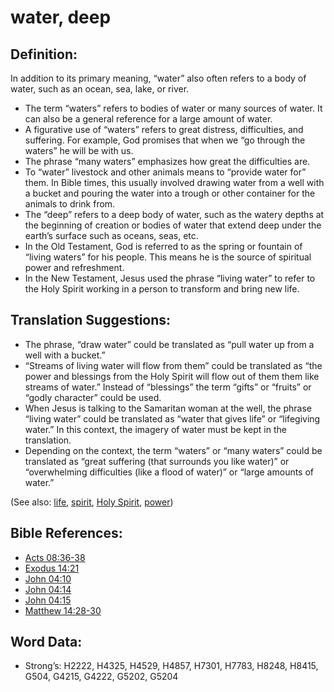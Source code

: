 # water, deep

## Definition:

In addition to its primary meaning, “water” also often refers to a body of water, such as an ocean, sea, lake, or river.

* The term “waters” refers to bodies of water or many sources of water. It can also be a general reference for a large amount of water.
* A figurative use of “waters” refers to great distress, difficulties, and suffering. For example, God promises that when we “go through the waters” he will be with us.
* The phrase “many waters” emphasizes how great the difficulties are.
* To “water” livestock and other animals means to “provide water for” them. In Bible times, this usually involved drawing water from a well with a bucket and pouring the water into a trough or other container for the animals to drink from.
* The “deep” refers to a deep body of water, such as the watery depths at the beginning of creation or bodies of water that extend deep under the earth’s surface such as oceans, seas, etc.
* In the Old Testament, God is referred to as the spring or fountain of “living waters” for his people. This means he is the source of spiritual power and refreshment.
* In the New Testament, Jesus used the phrase “living water” to refer to the Holy Spirit working in a person to transform and bring new life.

## Translation Suggestions:

* The phrase, “draw water” could be translated as “pull water up from a well with a bucket.”
* “Streams of living water will flow from them” could be translated as “the power and blessings from the Holy Spirit will flow out of them them like streams of water.” Instead of “blessings” the term “gifts” or “fruits” or “godly character” could be used.
* When Jesus is talking to the Samaritan woman at the well, the phrase “living water” could be translated as “water that gives life” or “lifegiving water.” In this context, the imagery of water must be kept in the translation.
* Depending on the context, the term “waters” or “many waters” could be translated as “great suffering (that surrounds you like water)” or “overwhelming difficulties (like a flood of water)” or “large amounts of water.”

(See also: [life](../kt/life.md), [spirit](../kt/spirit.md), [Holy Spirit](../kt/holyspirit.md), [power](../kt/power.md))

## Bible References:

* [Acts 08:36-38](rc://en/tn/help/act/08/36)
* [Exodus 14:21](rc://en/tn/help/exo/14/21)
* [John 04:10](rc://en/tn/help/jhn/04/10)
* [John 04:14](rc://en/tn/help/jhn/04/14)
* [John 04:15](rc://en/tn/help/jhn/04/15)
* [Matthew 14:28-30](rc://en/tn/help/mat/14/28)

## Word Data:

* Strong’s: H2222, H4325, H4529, H4857, H7301, H7783, H8248, H8415, G504, G4215, G4222, G5202, G5204

